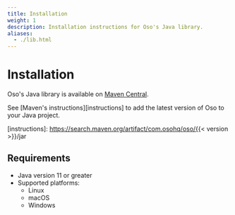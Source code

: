 ```yaml
---
title: Installation
weight: 1
description: Installation instructions for Oso's Java library.
aliases:
  - ./lib.html
---
```


# Installation

Oso's Java library is available on [Maven Central][].

See [Maven's instructions][instructions] to add the latest version of Oso to
your Java project.

[Maven Central]: https://search.maven.org/artifact/com.osohq/oso
[instructions]: https://search.maven.org/artifact/com.osohq/oso/{{< version >}}/jar

## Requirements

- Java version 11 or greater
- Supported platforms:
  - Linux
  - macOS
  - Windows
